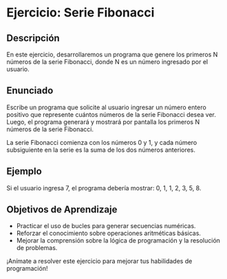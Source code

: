 # Ejercicio: Serie Fibonacci

## Descripción

En este ejercicio, desarrollaremos un programa que genere los primeros N números de la serie Fibonacci, donde N es un número ingresado por el usuario.

## Enunciado

Escribe un programa que solicite al usuario ingresar un número entero positivo que represente cuántos números de la serie Fibonacci desea ver. Luego, el programa generará y mostrará por pantalla los primeros N números de la serie Fibonacci.

La serie Fibonacci comienza con los números 0 y 1, y cada número subsiguiente en la serie es la suma de los dos números anteriores.

## Ejemplo

Si el usuario ingresa 7, el programa debería mostrar: 0, 1, 1, 2, 3, 5, 8.

## Objetivos de Aprendizaje

- Practicar el uso de bucles para generar secuencias numéricas.
- Reforzar el conocimiento sobre operaciones aritméticas básicas.
- Mejorar la comprensión sobre la lógica de programación y la resolución de problemas.

¡Anímate a resolver este ejercicio para mejorar tus habilidades de programación!
